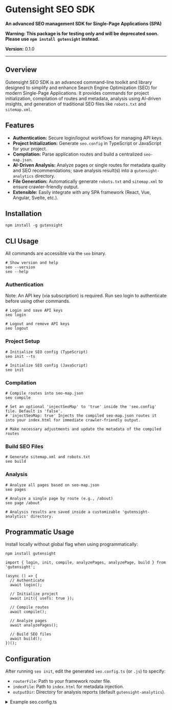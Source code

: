 # Gutensight SEO SDK

**An advanced SEO management SDK for Single-Page Applications (SPA)**

**Warning: This package is for testing only and will be deprecated soon. Please use `npm install gutensight` instead.**

**Version:** 0.1.0

---

## Overview

Gutensight SEO SDK is an advanced command-line toolkit and library designed to simplify and enhance Search Engine Optimization (SEO) for modern Single-Page Applications. It provides commands for project initialization, compilation of routes and metadata, analysis using AI-driven insights, and generation of traditional SEO files like `robots.txt` and `sitemap.xml`.

## Features

- **Authentication:** Secure login/logout workflows for managing API keys.
- **Project Initialization:** Generate `seo.config` in TypeScript or JavaScript for your project.
- **Compilation:** Parse application routes and build a centralized `seo-map.json`.
- **AI-Driven Analysis:** Analyze pages or single routes for metadata quality and SEO recommendations; save analysis result(s) into a `gutensight-analytics` directory.
- **File Generation:** Automatically generate `robots.txt` and `sitemap.xml` to ensure crawler-friendly output.
- **Extensible:** Easily integrate with any SPA framework (React, Vue, Angular, Svelte, etc.).

## Installation

```
npm install -g gutensight
```

## CLI Usage

All commands are accessible via the `seo` binary.

```
# Show version and help
seo --version
seo --help
```

### Authentication

Note: An API key (via subscription) is required. Run seo login to authenticate before using other commands.

```
# Login and save API keys
seo login

# Logout and remove API keys
seo logout
```

### Project Setup

```
# Initialize SEO config (TypeScript)
seo init --ts

# Initialize SEO config (JavaScript)
seo init
```

### Compilation 

```
# Compile routes into seo-map.json
seo compile

# Set an optional 'injectSeoMap' to 'true' inside the 'seo.config' file. Default is 'false'.
# 'injectSeoMap: true' Injects the compiled seo-map.json routes it into your index.html for immediate crawler-friendly output.

# Make necessary adjustments and update the metadata of the compiled routes
```

### Build SEO Files

```
# Generate sitemap.xml and robots.txt
seo build
```

### Analysis

```
# Analyze all pages based on seo-map.json
seo pages

# Analyze a single page by route (e.g., /about)
seo page /about

# Analysis results are saved inside a customizable 'gutensight-analytics' directory.
```

## Programmatic Usage

Install locally without global flag when using programmatically:

```
npm install gutensight
```

```
import { login, init, compile, analyzePages, analyzePage, build } from 'gutensight';

(async () => {
  // Authenticate
  await login();

  // Initialize project
  await init({ useTs: true });

  // Compile routes
  await compile();

  // Analyze pages
  await analyzePages();

  // Build SEO files
  await build();
})();
```

## Configuration

After running `seo init`, edit the generated `seo.config.ts` (or `.js`) to specify:

- `routerFile`: Path to your framework router file.
- `indexFile`: Path to `index.html` for metadata injection.
- `outputDir`: Directory for analysis reports (default `gutensight-analytics`).

<details>
<summary>Example seo.config.ts</summary>

```
export default {
  routerFile: './src/router.ts',
  indexFile: './public/index.html',
  outputDir: './gutensight-analytics',
  injectSeoMap: true,
};
</details>

## seo-map.json Structure

The `seo compile` command generates an array of route metadata objects:

```
[
  {
    "route": "/",
    "metadata": {
      "title": "",
      "description": "",
      "body": "",
      "keywords": [],
      "headers": [],
      "changefreq": "",
      "priority": 0
    }
  },
  {
    "route": "/about",
    "metadata": { /* ... */ }
  }
]
```

Edit this file to add or adjust metadata before analysis and building.

## Contributing

Gutensight SEO SDK is released under **BUSL-1.1**. Contributions are welcome via GitHub Issues and Pull Requests. Note: Commercial use of backend API requires a valid subscription.

1. Fork the repo
2. Create a feature branch
3. Submit a Pull Request

## License

This project is licensed under the **Business Source License 1.1**.

See the [LICENSE](./LICENSE) file for details.

## Getting Help

If you run into issues, please open an issue on [GitHub](https://github.com/Gutensight-SEO/sdk/issues)  # or join our community Slack at `#gutensight-support`.


---

*Gutensight-SEO: Make every page count.*

Gutensight-SEO. All rights reserved.